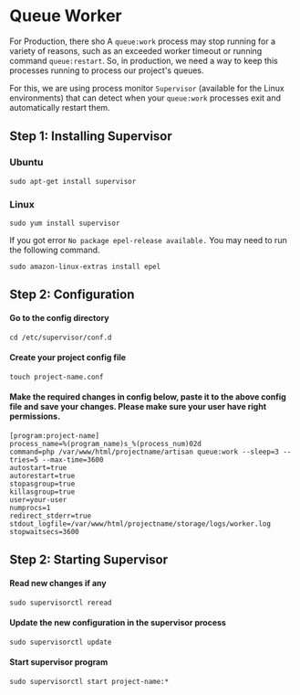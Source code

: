 # Queue Worker

For Production, there sho
A `queue:work` process may stop running for a variety of reasons, such as an exceeded worker timeout or running command `queue:restart`.
So, in production, we need a way to keep this processes running to process our project's queues.

For this, we are using process monitor `Supervisor` (available for the Linux environments) that can detect when your `queue:work` processes exit and automatically restart them.


## Step 1: Installing Supervisor

### Ubuntu
```
sudo apt-get install supervisor
```

### Linux 
```
sudo yum install supervisor
```

If you got error `No package epel-release available.` You may need to run the following command.
```
sudo amazon-linux-extras install epel
```

## Step 2: Configuration

#### Go to the config directory
```
cd /etc/supervisor/conf.d
```

#### Create your project config file
```
touch project-name.conf
```

#### Make the required changes in config below, paste it to the above config file and save your changes. Please make sure your user have right permissions.
```
[program:project-name]
process_name=%(program_name)s_%(process_num)02d
command=php /var/www/html/projectname/artisan queue:work --sleep=3 --tries=5 --max-time=3600
autostart=true
autorestart=true
stopasgroup=true
killasgroup=true
user=your-user
numprocs=1
redirect_stderr=true
stdout_logfile=/var/www/html/projectname/storage/logs/worker.log
stopwaitsecs=3600
```

## Step 2: Starting Supervisor

#### Read new changes if any
```
sudo supervisorctl reread
```

#### Update the new configuration in the supervisor process
```
sudo supervisorctl update
```

#### Start supervisor program
```
sudo supervisorctl start project-name:*
```
